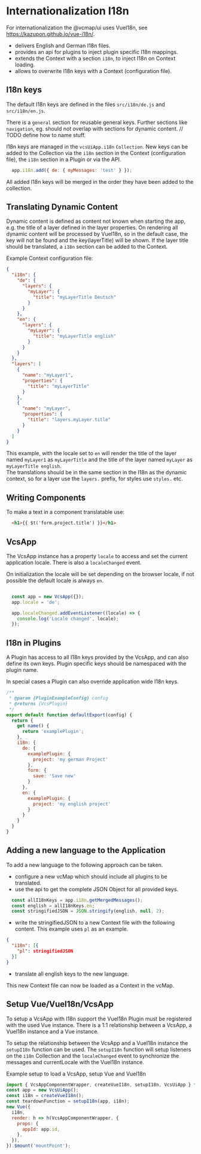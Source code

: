 # Internationalization I18n

For internationalization the @vcmap/ui uses VueI18n, see https://kazupon.github.io/vue-i18n/.
- delivers English and German I18n files.
- provides an api for plugins to inject plugin specific I18n mappings.
- extends the Context with a section `i18n`, to inject I18n on Context loading.
- allows to overwrite I18n keys with a Context (configuration file).


## I18n keys

The default I18n keys are defined in the files `src/i18n/de.js` and `src/i18n/en.js`.

There is a `general` section for reusable general keys.
Further sections like `navigation`, eg. should not overlap with sections for dynamic content. 
// TODO define how to name stuff. 

I18n keys are managed in the `vcsUiApp.i18n` `Collection`. New keys can be added to the Collection via 
the `i18n` section in the Context (configuration file), the `i18n` section in a Plugin or via the API. 

```javascript
  app.i18n.add({ de: { myMessages: 'test' } });
```

All added I18n keys will be merged in the order they have been added to the collection. 


## Translating Dynamic Content
Dynamic content is defined as content not known when starting the app, e.g. the title of a layer defined in the layer properties.
On rendering all dynamic content will be processed by VueI18n, so in the default case, 
the key will not be found and the key(layerTitle) will be shown. If the layer title should be translated, 
a `i18n` section can be added to the Context.

Example Context configuration file:
```json
{
  "i18n": {
    "de": {
      "layers": {
        "myLayer": {
          "title": "myLayerTitle Deutsch"
        }
      }
    },
    "en": {
      "layers": {
        "myLayer": {
          "title": "myLayerTitle english"
        }
      }
    }
  },
  "layers": [
    {
      "name": "myLayer1",
      "properties": {
        "title": "myLayerTitle"
      }
    },
    {
      "name": "myLayer",
      "properties": {
        "title": "layers.myLayer.title"
      }
    }
  ]
}
```
This example, with the locale set to `en` will render the title of the layer named `myLayer1` as `myLayerTitle` and the 
title of the layer named `myLayer` as `myLayerTitle english`.  
The translations should be in the same section in the I18n as the dynamic context, so for a layer use the `layers.` prefix, 
for styles use `styles.` etc.


## Writing Components

To make a text in a component translatable use: 
```html
  <h1>{{ $t('form.project.title') }}</h1>
```



## VcsApp

The VcsApp instance has a property `locale` to access and set the current application locale. There is 
also a `localeChanged` event. 

On initialization the locale will be set depending on the browser locale, if not 
possible the default locale is always `en`.

```javascript

  const app = new VcsApp({});
  app.locale = 'de';

  app.localeChanged.addEventListener((locale) => {
    console.log('Locale changed', locale);
  });
```



## I18n in Plugins

A Plugin has access to all I18n keys provided by the VcsApp, and can also define its own keys.
Plugin specific keys should be namespaced with the plugin name. 

In special cases a Plugin can also override application wide I18n keys. 

```javascript
/**
 * @param {PluginExampleConfig} config
 * @returns {VcsPlugin}
 */
export default function defaultExport(config) {
  return {
    get name() {
      return 'examplePlugin';
    },
    i18n: {
      de: {
        examplePlugin: {
          project: 'my german Project'
        },
        form: {
          save: 'Save new'
        }
      },
      en: {
        examplePlugin: {
          project: 'my english project'
        }
      }
    }
  }
}
```


## Adding a new language to the Application

To add a new language to the following approach can be taken. 

- configure a new vcMap which should include all plugins to be translated. 
- use the api to get the complete JSON Object for all provided keys.
```javascript
  const allI18nKeys = app.i18n.getMergedMessages();
  const english = allI18nKeys.en;
  const stringifiedJSON = JSON.stringify(english, null, 2);
```
- write the stringifiedJSON to a new Context file with the following content. This example uses `pl` as an example.
```JSON
{
  "i18n": [{
    "pl": stringifiedJSON
  }]
}
```
- translate all english keys to the new language. 

This new Context file can now be loaded as a Context in the vcMap.

## Setup Vue/VueI18n/VcsApp 

To setup a VcsApp with I18n support the VueI18n Plugin must be registered with the used Vue instance.
There is a 1:1 relationship between a VcsApp, a VueI18n instance and a Vue instance. 

To setup the relationship between the VcsApp and a VueI18n instance the `setupI18n` function can be used. The `setupI18n` 
function will setup listeners on the `i18n` Collection and the `localeChanged` event to synchronize the messages and currentLocale 
with the VueI18n instance.

Example setup to load a VcsApp, setup Vue and VueI18n
```javascript
import { VcsAppComponentWrapper, createVueI18n, setupI18n, VcsUiApp } from '@vcmap/ui';
const app = new VcsUiApp();
const i18n = createVueI18n();
const teardownFunction = setupI18n(app, i18n);
new Vue({
  i18n,
  render: h => h(VcsAppComponentWrapper, {
    props: {
      appId: app.id,
    },
  }),
}).$mount('mountPoint');
```
